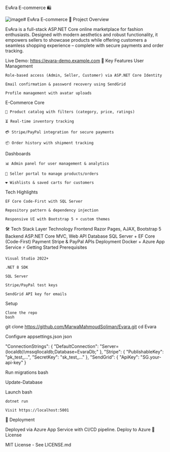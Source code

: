 EvAra E-commerce 🛍️

![image](https://github.com/user-attachments/assets/18c680e6-eb59-4bc7-92e9-c7da76974937)# EvAra E-commerce 🛒
Project Overview

EvAra is a full-stack ASP.NET Core online marketplace for fashion enthusiasts. Designed with modern aesthetics and robust functionality, it empowers sellers to showcase products while offering customers a seamless shopping experience – complete with secure payments and order tracking.

Live Demo: https://evara-demo.example.com
🌟 Key Features
User Management

    Role-based access (Admin, Seller, Customer) via ASP.NET Core Identity

    Email confirmation & password recovery using SendGrid

    Profile management with avatar uploads

E-Commerce Core

    🛒 Product catalog with filters (category, price, ratings)

    ⏳ Real-time inventory tracking

    💳 Stripe/PayPal integration for secure payments

    📦 Order history with shipment tracking

Dashboards

    📊 Admin panel for user management & analytics

    🏪 Seller portal to manage products/orders

    ❤️ Wishlists & saved carts for customers

Tech Highlights

    EF Core Code-First with SQL Server

    Repository pattern & dependency injection

    Responsive UI with Bootstrap 5 + custom themes

🛠️ Tech Stack
Layer	Technology
Frontend	Razor Pages, AJAX, Bootstrap 5
Backend	ASP.NET Core MVC, Web API
Database	SQL Server + EF Core (Code-First)
Payment	Stripe & PayPal APIs
Deployment	Docker + Azure App Service
⚡ Getting Started
Prerequisites

    Visual Studio 2022+

    .NET 8 SDK

    SQL Server

    Stripe/PayPal test keys

    SendGrid API key for emails

Setup

    Clone the repo
    bash

git clone https://github.com/MarwaMahmoudSoliman/Evara.git
cd Evara

Configure appsettings.json
json

"ConnectionStrings": {
  "DefaultConnection": "Server=(localdb)\\mssqllocaldb;Database=EvaraDb;"
},
"Stripe": {
  "PublishableKey": "pk_test_...",
  "SecretKey": "sk_test_..."
},
"SendGrid": {
  "ApiKey": "SG.your-api-key"
}

Run migrations
bash

Update-Database

Launch
bash

    dotnet run

    Visit https://localhost:5001

🚀 Deployment

Deployed via Azure App Service with CI/CD pipeline.
Deploy to Azure
📜 License

MIT License - See LICENSE.md




